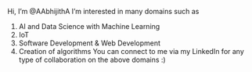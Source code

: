 Hi, I’m @AAbhijithA
I’m interested in many domains such as
1) AI and Data Science with Machine Learning
2) IoT
3) Software Development & Web Development
4) Creation of algorithms
You can connect to me via my LinkedIn for any type of collaboration on the above domains :)
